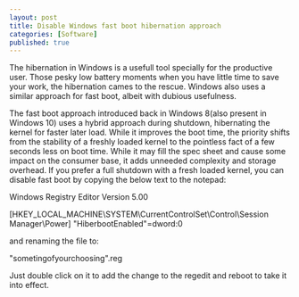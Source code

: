 ```yaml
---
layout: post
title: Disable Windows fast boot hibernation approach
categories: [Software]
published: true
---
```


The hibernation in Windows is a usefull tool specially for the productive user. Those pesky low battery moments when you have little time to save your work, the hibernation cames to the rescue. Windows also uses a similar approach for fast boot, albeit with dubious usefulness.

The fast boot approach introduced back in Windows 8(also present in Windows 10) uses a hybrid approach during shutdown, hibernating the kernel for faster later load. While it improves the boot time, the priority shifts from the stability of a freshly loaded kernel to the pointless fact of a few seconds less on boot time. While it may fill the spec sheet and cause some impact on the consumer base, it adds unneeded complexity and storage overhead. If you prefer a full shutdown with a fresh loaded kernel, you can disable fast boot by copying the below text to the notepad:

<p class="message">Windows Registry Editor Version 5.00

[HKEY_LOCAL_MACHINE\SYSTEM\CurrentControlSet\Control\Session Manager\Power]
"HiberbootEnabled"=dword:0</p>

and renaming the file to:

<p class="message">"sometingofyourchoosing".reg</p>

Just double click on it to add the change to the regedit and reboot to take it into effect.
